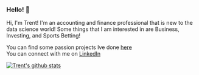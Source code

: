 ### Hello! 👋

Hi, I'm Trent! I'm an accounting and finance professional that is new to the data science world! Some things that I am interested in are Business, Investing, and Sports Betting!


You can find some passion projects Ive done [here](https://tmbern.github.io/)  
You can connect with me on [LinkedIn](https://www.linkedin.com/in/trent-bernhisel-0024/)


[![Trent's github stats](https://github-readme-stats.vercel.app/api?username=tmbern&count_private=true&hide=stars&show_icons=true)](https://github.com/tmbern/github-readme-stats)
